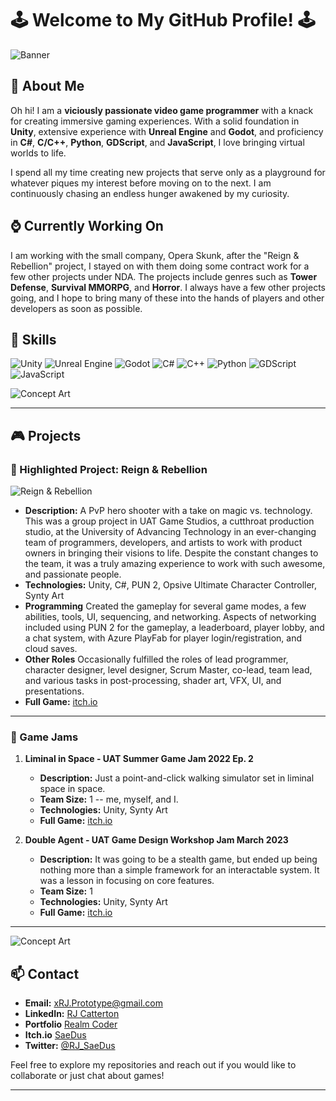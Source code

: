 # 🕹️ Welcome to My GitHub Profile! 🕹️

![Banner](https://images.nightcafe.studio/jobs/CSfKNsBiltdRmPRAPozM/CSfKNsBiltdRmPRAPozM--1--n076e.jpg?tr=w-1600,c-at_max)

## 👾 About Me

Oh hi! I am a **viciously passionate video game programmer** with a knack for creating immersive gaming experiences. With a solid foundation in **Unity**, extensive experience with **Unreal Engine** and **Godot**, and proficiency in **C#**, **C/C++**, **Python**, **GDScript**, and **JavaScript**, I love bringing virtual worlds to life.

I spend all my time creating new projects that serve only as a playground for whatever piques my interest before moving on to the next. I am continuously chasing an endless hunger awakened by my curiosity.

## ⌚ Currently Working On

I am working with the small company, Opera Skunk, after the "Reign & Rebellion" project, I stayed on with them doing some contract work for a few other projects under NDA. The projects include genres such as **Tower Defense**, **Survival MMORPG**, and **Horror**. I always have a few other projects going, and I hope to bring many of these into the hands of players and other developers as soon as possible.


## 🔧 Skills

![Unity](https://img.shields.io/badge/Unity-100000?style=for-the-badge&logo=unity&logoColor=white)
![Unreal Engine](https://img.shields.io/badge/Unreal-100000?style=for-the-badge&logo=unrealengine&logoColor=white)
![Godot](https://img.shields.io/badge/Godot-100000?style=for-the-badge&logo=godotengine&logoColor=white)
![C#](https://img.shields.io/badge/C%23-100000?style=for-the-badge&logo=csharp&logoColor=white)
![C++](https://img.shields.io/badge/C++-100000?style=for-the-badge&logo=cplusplus&logoColor=white)
![Python](https://img.shields.io/badge/Python-100000?style=for-the-badge&logo=python&logoColor=white)
![GDScript](https://img.shields.io/badge/GDScript-100000?style=for-the-badge&logo=godotengine&logoColor=white)
![JavaScript](https://img.shields.io/badge/JavaScript-100000?style=for-the-badge&logo=javascript&logoColor=white)

![Concept Art](https://images.nightcafe.studio/jobs/M0Ccv47mAQbZSvaWb5cT/M0Ccv47mAQbZSvaWb5cT--1--yx3ps.jpg?tr=w-1600,c-at_max)

---

## 🎮 Projects

### 🌟 Highlighted Project: Reign & Rebellion
![Reign & Rebellion](https://img.itch.zone/aW1hZ2UvMTI4MDA4MC83NDUxODU5LnBuZw==/347x500/GcMfw4.png)

- **Description:** A PvP hero shooter with a take on magic vs. technology. This was a group project in UAT Game Studios, a cutthroat production studio, at the University of Advancing Technology in an ever-changing team of programmers, developers, and artists to work with product owners in bringing their visions to life. Despite the constant changes to the team, it was a truly amazing experience to work with such awesome, and passionate people.
- **Technologies:** Unity, C#, PUN 2, Opsive Ultimate Character Controller, Synty Art
- **Programming** Created the gameplay for several game modes, a few abilities, tools, UI, sequencing, and networking. Aspects of networking included using PUN 2 for the gameplay, a leaderboard, player lobby, and a chat system, with Azure PlayFab for player login/registration, and cloud saves.
- **Other Roles** Occasionally fulfilled the roles of lead programmer, character designer, level designer, Scrum Master, co-lead, team lead, and various tasks in post-processing, shader art, VFX, UI, and presentations.
- **Full Game:** [itch.io](https://khestral.itch.io/reign-and-rebellion)

---

### 🚀 Game Jams

1. **Liminal in Space - UAT Summer Game Jam 2022 Ep. 2**
   - **Description:** Just a point-and-click walking simulator set in liminal space in space.
   - **Team Size:** 1 -- me, myself, and I.
   - **Technologies:** Unity, Synty Art
   - **Full Game:** [itch.io](https://saedus.itch.io/liminal-in-space)

2. **Double Agent - UAT Game Design Workshop Jam March 2023**
   - **Description:** It was going to be a stealth game, but ended up being nothing more than a simple framework for an interactable system. It was a lesson in focusing on core features.
   - **Team Size:** 1
   - **Technologies:** Unity, Synty Art
   - **Full Game:** [itch.io](https://saedus.itch.io/double-agent)

---

![Concept Art](https://images.nightcafe.studio/jobs/ec6APWNTVr3aRJI4DKCc/ec6APWNTVr3aRJI4DKCc--1--84qi1.jpg?tr=w-1600,c-at_max)

## 📫 Contact

- **Email:** [xRJ.Prototype@gmail.com](mailto:xRJ.Prototype@gmail.com)
- **LinkedIn:** [RJ Catterton](https://www.linkedin.com/in/rj-catterton/)
- **Portfolio** [Realm Coder](https://rjcatterton.wixsite.com/realmcoder)
- **Itch.io** [SaeDus](https://saedus.itch.io/)
- **Twitter:** [@RJ_SaeDus](https://twitter.com/RJ_SaeDus)

Feel free to explore my repositories and reach out if you would like to collaborate or just chat about games!

---
